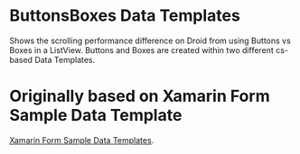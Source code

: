 ButtonsBoxes Data Templates
=============================
Shows the scrolling performance difference on Droid from using Buttons vs Boxes in a ListView. Buttons and Boxes are created within two different cs-based Data Templates. 


Originally based on Xamarin Form Sample Data Template 
========================================================

[Xamarin Form Sample Data Templates](http://github.com/xamarin/xamarin-forms-samples/tree/master/Templates/DataTemplates).



